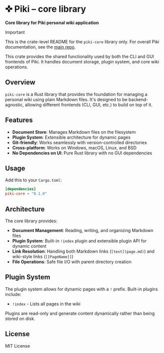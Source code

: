# ✜ Piki – core library

**Core library for Piki personal wiki application**

> [!IMPORTANT]  
> This is the crate-level README for the `piki-core` library only. For overall Piki documentation, see the [main repo](https://github.com/roblillack/piki).

This crate provides the shared functionality used by both the CLI and GUI frontends of Piki. It handles document storage, plugin system, and core wiki operations.

## Overview

`piki-core` is a Rust library that provides the foundation for managing a personal wiki using plain Markdown files. It's designed to be backend-agnostic, allowing different frontends (CLI, GUI, etc.) to build on top of it.

## Features

- **Document Store**: Manages Markdown files on the filesystem
- **Plugin System**: Extensible architecture for dynamic pages
- **Git-friendly**: Works seamlessly with version-controlled directories
- **Cross-platform**: Works on Windows, macOS, Linux, and BSD
- **No Dependencies on UI**: Pure Rust library with no GUI dependencies

## Usage

Add this to your `Cargo.toml`:

```toml
[dependencies]
piki-core = "0.1.0"
```

## Architecture

The core library provides:

- **Document Management**: Reading, writing, and organizing Markdown files
- **Plugin System**: Built-in `!index` plugin and extensible plugin API for dynamic content
- **Link Resolution**: Handling both Markdown links (`[text](page.md)`) and wiki-style links (`[[PageName]]`)
- **File Operations**: Safe file I/O with parent directory creation

## Plugin System

The plugin system allows for dynamic pages with a `!` prefix. Built-in plugins include:

- `!index` - Lists all pages in the wiki

Plugins are read-only and generate content dynamically rather than being stored on disk.

## License

MIT License
